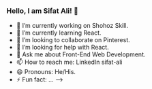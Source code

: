 ### Hello, I am Sifat Ali! 👋

- 🔭 I’m currently working on Shohoz Skill.
- 🌱 I’m currently learning React.
- 👯 I’m looking to collaborate on Pinterest.
- 🤔 I’m looking for help with React.
- 💬 Ask me about Front-End Web Development.
- 📫 How to reach me: LinkedIn sifat-ali
- 😄 Pronouns: He/His.
- ⚡ Fun fact: ...
-->
